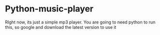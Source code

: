 # Python-music-player
RIght now, its just a simple mp3 player. You are going to need python to run this, so google and download the latest version to use it
